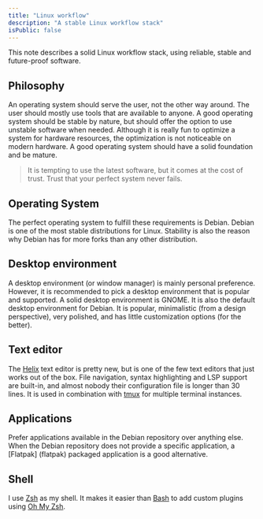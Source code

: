 ```yaml
---
title: "Linux workflow"
description: "A stable Linux workflow stack"
isPublic: false
---
```


This note describes a solid Linux workflow stack, using reliable, stable and
future-proof software.

## Philosophy
An operating system should serve the user, not the other way around. The user
should mostly use tools that are available to anyone. A good operating system
should be stable by nature, but should offer the option to use unstable software
when needed. Although it is really fun to optimize a system for hardware
resources, the optimization is not noticeable on modern hardware. A good
operating system should have a solid foundation and be mature.

> It is tempting to use the latest software, but it comes at the cost of trust.
> Trust that your perfect system never fails.

## Operating System
The perfect operating system to fulfill these requirements is Debian. Debian is
one of the most stable distributions for Linux. Stability is also the reason why
Debian has for more forks than any other distribution.

## Desktop environment
A desktop environment (or window manager) is mainly personal preference.
However, it is recommended to pick a desktop environment that is popular and
supported. A solid desktop environment is GNOME. It is also the default desktop
environment for Debian. It is popular, minimalistic (from a design perspective),
very polished, and has little customization options (for the better).

## Text editor
The [Helix](helix) text editor is pretty new, but is one of the few text editors
that just works out of the box. File navigation, syntax highlighting and LSP
support are built-in, and almost nobody their configuration file is longer than
30 lines. It is used in combination with [tmux](tmux) for multiple terminal
instances.

## Applications
Prefer applications available in the Debian repository over anything else.
When the Debian repository does not provide a specific application, a [Flatpak]
(flatpak) packaged application is a good alternative.

## Shell
I use [Zsh](zsh) as my shell. It makes it easier than [Bash](bash) to add custom
plugins using [Oh My Zsh](oh-my-zsh).
